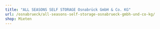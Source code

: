 ```yaml
---
title: "ALL SEASONS SELF STORAGE Osnabrück GmbH & Co. KG"
url: /osnabrueck/all-seasons-self-storage-osnabrueck-gmbh-und-co-kg/
shop: Mieten
---
```

